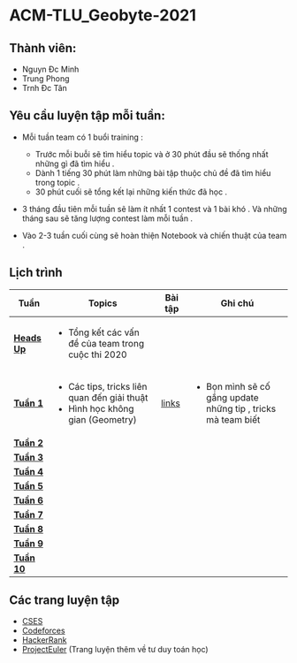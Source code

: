 # ACM-TLU_Geobyte-2021
## Thành viên:
- Nguyn Đc Minh
- Trung Phong
- Trnh Đc Tân

## Yêu cầu luyện tập mỗi tuần:
- Mỗi tuần team có 1 buổi training : </br>

    * Trước mỗi buỗi sẽ tìm hiểu topic và ở 30 phút đầu sẽ thống nhất những gì đã tìm hiểu .  
    * Dành 1 tiếng 30 phút làm những bài tập thuộc chủ đề đã tìm hiểu trong topic .
    * 30 phút cuối sẽ tổng kết lại những kiến thức đã học .
- 3 tháng đầu tiên mỗi tuần sẽ làm ít nhất 1 contest và 1 bài khó . Và những tháng sau sẽ tăng lượng contest làm mỗi tuần .
- Vào 2-3 tuần cuối cùng sẽ hoàn thiện Notebook và chiến thuật của team .
## Lịch trình
|Tuần|Topics| Bài tập |Ghi chú|
| --- | --- |  ---|  --- |
|[**Heads Up**](https://github.com/Drake1st/ACM-OLP-2021-TLU)| <ul><li>Tổng kết các vấn đề của team trong cuộc thi 2020 </li> |||
|[**Tuần 1**](https://github.com/M1st-tlu/ACM-2021-TLU_Geobyte/tree/main/Tu%E1%BA%A7n%201)|<ul><li> Các tips, tricks liên quan đến giải thuật</li><li> Hình học không gian (Geometry) </li> |[links](https://github.com/M1st-tlu/ACM-2021-TLU_Geobyte/tree/main/Tu%E1%BA%A7n%201/B%C3%A0i%20t%E1%BA%ADp)|<ul><li> Bọn mình sẽ cố gắng update những tip , tricks mà team biết </li>|
|[**Tuần 2**](https://github.com/Drake1st/ACM-OLP-2021-TLU)||||
|[**Tuần 3**](https://github.com/Drake1st/ACM-OLP-2021-TLU)||||
|[**Tuần 4**](https://github.com/Drake1st/ACM-OLP-2021-TLU)||||
|[**Tuần 5**](https://github.com/Drake1st/ACM-OLP-2021-TLU)||||
|[**Tuần 6**](https://github.com/Drake1st/ACM-OLP-2021-TLU)||||
|[**Tuần 7**](https://github.com/Drake1st/ACM-OLP-2021-TLU)||||
|[**Tuần 8**](https://github.com/Drake1st/ACM-OLP-2021-TLU)||||
|[**Tuần 9**](https://github.com/Drake1st/ACM-OLP-2021-TLU)||||
|[**Tuần 10**](https://github.com/Drake1st/ACM-OLP-2021-TLU)||||


## Các trang luyện tập
   - [CSES](https://cses.fi/problemset/)
   - [Codeforces](https://codeforces.com/)
   - [HackerRank](https://www.hackerrank.com/)
   - [ProjectEuler](https://projecteuler.net/) (Trang luyện thêm về tư duy toán học)

